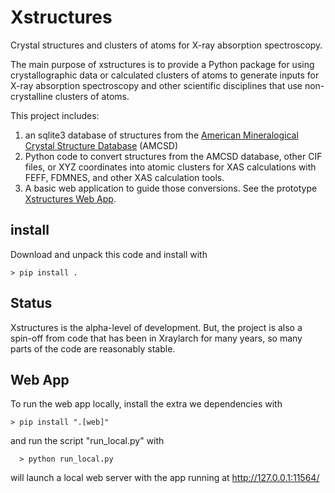 # Xstructures

Crystal structures and clusters of atoms for X-ray absorption spectroscopy.

The main purpose of xstructures is to provide a Python package for using
crystallographic data or calculated clusters of atoms to generate inputs
for  X-ray absorption spectroscopy and other scientific disciplines that use
non-crystalline clusters of atoms.


This project includes:

1. an sqlite3 database of structures from the [American Mineralogical
   Crystal Structure Database](https://rruff.geo.arizona.edu/AMS/amcsd.php) (AMCSD)
2. Python code to convert structures from the AMCSD database, other CIF files,
   or XYZ coordinates into atomic clusters for XAS calculations with FEFF,
   FDMNES, and other XAS calculation tools.
3. A basic web application to guide those conversions. See the prototype [Xstructures Web App](https://millenia.cars.aps.anl.gov/xstructures).


## install

Download and unpack this code and install with


    > pip install .


## Status

Xstructures is the alpha-level of development.  But, the project is also a
spin-off from code that has been in Xraylarch for many years, so many parts of
the code are reasonably stable.


## Web App

To run the web app locally,  install the extra we dependencies with

    > pip install ".[web]"


and run the script "run_local.py" with

      > python run_local.py

will launch a local web server with the app running at http://127.0.0.1:11564/
